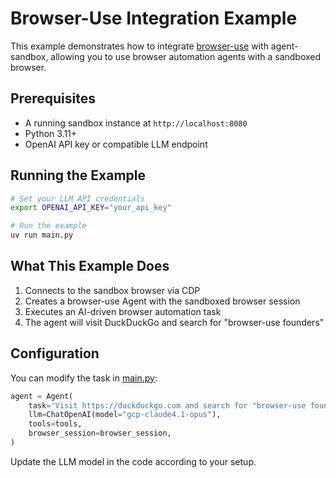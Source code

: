 # Browser-Use Integration Example

This example demonstrates how to integrate [browser-use](https://github.com/browser-use/browser-use) with agent-sandbox, allowing you to use browser automation agents with a sandboxed browser.

## Prerequisites

- A running sandbox instance at `http://localhost:8080`
- Python 3.11+
- OpenAI API key or compatible LLM endpoint

## Running the Example

```bash
# Set your LLM API credentials
export OPENAI_API_KEY="your_api_key"

# Run the example
uv run main.py
```

## What This Example Does

1. Connects to the sandbox browser via CDP
2. Creates a browser-use Agent with the sandboxed browser session
3. Executes an AI-driven browser automation task
4. The agent will visit DuckDuckGo and search for "browser-use founders"

## Configuration

You can modify the task in [main.py](main.py:19):

```python
agent = Agent(
    task='Visit https://duckduckgo.com and search for "browser-use founders"',
    llm=ChatOpenAI(model="gcp-claude4.1-opus"),
    tools=tools,
    browser_session=browser_session,
)
```

Update the LLM model in the code according to your setup.
